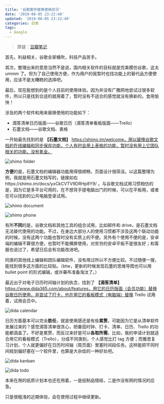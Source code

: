 ```yaml
---
title: '谷歌套件替换使用状况'
date: '2019-08-05 23:22:40'
updated: '2019-08-05 23:22:40'
categories: 日常
tags:
  - Google
---
```


> 原链：[豆瓣笔记](https://www.douban.com/note/729041024/?_i=30202942oAFLwr)

首先，利益相关，谷歌全家桶吹，科技产品苦手。

其次，整理出来的意思当然不是说，国内相关软件的目标就是完美模仿谷歌，这太 ummm 了。但为了自己使用方便，作为用户的我暂时也找功能上的替代品方便使用，应该不是太糟糕的选择吧。

最后，现在能想到的是个人目前的使用体验。因为并没有广撒网地尝试过很多软件，所以只是找到合适的就用着了，暂时没有不适合的感觉就没有换新的。食用愉快！

涉及的两个软件和用来替换使用的功能如下：

- 滴答清单日历版面——谷歌日历（滴答清单看板版面——Trello）
- 石墨文档——谷歌文档、表格

一开始最先找到的是 **【石墨文档】** https://shimo.im/welcome，用以替换谷歌文档的在线编辑和同步保存功能，个人有时会用上表格的功能，暂时没有用上它团队相关的功能。没有氪金。

![shimo folder](/images/2019-google/shimo-folder.jpg '石墨网页版桌面')

**方便**的是，石墨文档的编辑器功能用得很顺畅，页面设计很简洁。以这篇整理为例，我就是用石墨文档写的，链接如右https://shimo.im/docs/yxCkCVTV9DRHp8Y9/ 。与谷歌文档试用习惯相仿的是，因为它是多平台可用的，在不想背手提电脑出门的时候，可以在平板用，或者在可以找到的公共电脑登录试用。

![shimo document](/images/2019-google/shimo-doc.jpg '石墨网页版桌面')

![shimo phone](/images/2019-google/shimo-phone.jpg '石墨网页版桌面')

有所**不同**的是，谷歌文档和其他工具的组合试用，比如邮件和 drive，是石墨文档无法替代使用的功能。不过，在身边大部分人的使用习惯都不涉及这两个联动功能的时候，没有这两个功能也暂时没有实质上的不便。另外有个使用不便的是，安卓端的编辑不算很方便，也暂时不能横屏使用，对贫穷的安卓平板不是很友好；和客服也说过了，希望日后会有功能改进吧。

同类的其他线上编辑和团队编辑软件，没有用过所以不方便比较。不过随便一搜，能找到很多这方面的比较贴。（btw，更新的时候发现石墨的思维导图也可以用 bullet point 的形式编辑，或许幕布准备淘汰了。）

最近出于对电子日历时间轴计划的执念，找到了 **【滴答清单】** https://www.dida365.com/about/features，用它的日历版面（会员功能）替换谷歌日历使用，并尝试了打卡，也在用它的看板模式（电脑端）替换 Trello 试用着，试用会员中。

![dida calendar](/images/2019-google/dida-cal.jpg '滴答清单网页版日历版面')

日历方面基本可以完全**胜任**，就是使用感还是有些**累赘**，可能因为它是从清单软件发展过来的？感觉滴答清单很贪心，把番茄时钟、打卡、清单、日历、Trello 的功能都涵盖了。不好是累赘，而反过来好是可以**各取所需**。比如，我的申请计划就适合用它的看板模式（Trello），分成不同类别，个人感觉比打 tag 方便；而雅思复习计划，个人就更偏好在日历时间轴（周页面）里塞时间段任务。这样能把不同时间规划偏好塞在一个软件里，也算是大杂烩的一种好处吧。

![dida kanban](/images/2019-google/dida-kanban.jpg '滴答清单网页版日历版面')

![dida todo](/images/2019-google/dida-todo.jpg '滴答清单网页版日历版面')

本来在用的纸质计划本也还在用着，一是纸制品情结，二是作没有网的情况的应急。

只是很粗浅的近期体验，会在使用过程中继续更新。
